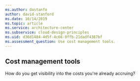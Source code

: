 ```yaml
---
ms.author: dastanfo
author: david-stanford
ms.date: 10/14/2019
ms.topic: article
ms.service: architecture-center
ms.subservice: cloud-design-principles
ms.uid: d36d1484-4d5f-4c66-9ffb-21dadf4387bf
ms.assessment_question: Use cost management tools.
---
```

## Cost management tools

How do you get visibility into the costs you're already accruing?
